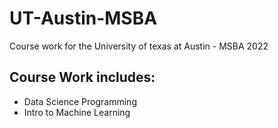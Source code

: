 # UT-Austin-MSBA
 Course work for the  University of texas at Austin - MSBA 2022

## Course Work includes:
- Data Science Programming
- Intro to Machine Learning
